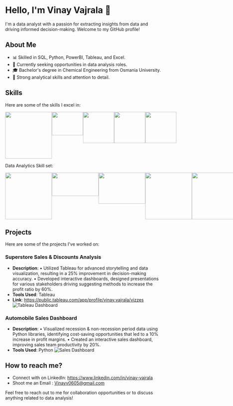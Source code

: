 # Hello, I'm Vinay Vajrala 👋

I'm a data analyst with a passion for extracting insights from data and driving informed decision-making. Welcome to my GitHub profile!

## About Me
- 📊 Skilled in SQL, Python, PowerBI, Tableau, and Excel.
- 💼 Currently seeking opportunities in data analysis roles.
- 🎓 Bachelor's degree in Chemical Engineering from Osmania University.
- 🌟 Strong analytical skills and attention to detail.

## Skills
Here are some of the skills I excel in:

<div style="display: flex; justify-content: space-evenly;">
    <img src="https://cdn-images-1.medium.com/max/918/1*8FcJd3rVzV0IMZB27Fa1CQ.gif" width="150" />
    <img src="https://media1.giphy.com/media/KAq5w47R9rmTuvWOWa/200.gif?cid=6c09b952t31d39805jmsoa79s5krp1gyquzs62ogn6o3dnff&ep=v1_gifs_search&rid=200.gif&ct=g" width="100" height="75"/>
    <img src="https://i.pinimg.com/originals/31/6c/eb/316ceb2b81248f951926e806ecb6e8a9.gif" width="100" />
    <img src="https://www.vizchic.com/wp-content/uploads/2016/07/tableau-isnt-the-norm.gif" width="100" />
    <img src="https://i.pinimg.com/originals/f9/85/78/f98578a4f210b726dfea429f68c0c05b.gif" width="100" />
</div>

Data Analytics Skill set: 

<div style="display: flex; justify-content: space-evenly;">
    <img src="https://cdn-images-1.medium.com/v2/resize:fill:1600:480/gravity:fp:0.5:0.4/1*mf619XEdHd1O2MlyhEKcig.gif" width="150"  />
    <img src="https://t3.ftcdn.net/jpg/04/35/16/64/360_F_435166490_05DjeQNlnLl0NYD82nIFmN7l5WElNEhE.jpg" width="150" height="75" />
    <img src="https://i.pinimg.com/originals/f8/8a/ca/f88acab7ffd127b4465659500aa0538f.gif" width="150" height="100"/>
    <img src="https://miro.medium.com/v2/resize:fit:1152/1*i_Q34RRfcGUsniN6RIxnuQ.gif" width="150" />
    <img src="https://artoftesting.com/wp-content/uploads/2022/02/data-mining.png" width="150" />
</div>


## Projects
Here are some of the projects I've worked on:

### Superstore Sales & Discounts Analysis
- **Description**:
  •	Utilized Tableau for advanced storytelling and data visualization, resulting in a 25% improvement in decision-making accuracy. 
  •	Developed interactive dashboards, designed presentations for various stakeholders driving suggesting methods to increase the profit ratio by 60%.
- **Tools Used**: Tableau
- **Link**: https://public.tableau.com/app/profile/vinay.vajrala/vizzes
![Tableau Dashboard](https://github.com/vinayvajrala/profile/assets/150467785/8515b0d5-80f5-4276-acd1-6a60813d1d2f)

### Automobile Sales Dashboard
- **Description**:
  •	Visualized recession & non-recession period data using Python libraries, identifying cost-saving opportunities that led to a 10% increase in profit margins.
  •	Created an interactive sales dashboard, improving sales team productivity by 20%.
- **Tools Used**: Python
![Sales Dashboard](https://github.com/vinayvajrala/profile/assets/150467785/039e7037-36e9-4042-ba9f-43180ceb9a5b)


## How to reach me?
- Connect with on LinkedIn: https://www.linkedin.com/in/vinay-vajrala
- Shoot me an Email : Vinayv0605@gmail.com

Feel free to reach out to me for collaboration opportunities or to discuss anything related to data analysis!

